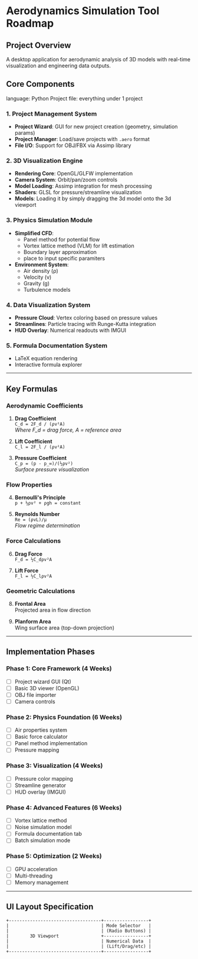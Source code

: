 # Aerodynamics Simulation Tool Roadmap

## Project Overview
A desktop application for aerodynamic analysis of 3D models with real-time visualization and engineering data outputs.

## Core Components

language: Python
Project file: everything under 1 project

### 1. Project Management System
- **Project Wizard**: GUI for new project creation (geometry, simulation params)
- **Project Manager**: Load/save projects with `.aero` format
- **File I/O**: Support for OBJ/FBX via Assimp library

### 2. 3D Visualization Engine
- **Rendering Core**: OpenGL/GLFW implementation
- **Camera System**: Orbit/pan/zoom controls
- **Model Loading**: Assimp integration for mesh processing
- **Shaders**: GLSL for pressure/streamline visualization
- **Models**: Loading it by simply dragging the 3d model onto the 3d viewport

### 3. Physics Simulation Module
- **Simplified CFD**:
  - Panel method for potential flow
  - Vortex lattice method (VLM) for lift estimation
  - Boundary layer approximation
  - place to input specific paramiters
- **Environment System**:
  - Air density (ρ)
  - Velocity (v)
  - Gravity (g)
  - Turbulence models

### 4. Data Visualization System
- **Pressure Cloud**: Vertex coloring based on pressure values
- **Streamlines**: Particle tracing with Runge-Kutta integration
- **HUD Overlay**: Numerical readouts with IMGUI

### 5. Formula Documentation System
- LaTeX equation rendering
- Interactive formula explorer

---

## Key Formulas

### Aerodynamic Coefficients
1. **Drag Coefficient**  
   `C_d = 2F_d / (ρv²A)`  
   _Where F_d = drag force, A = reference area_

2. **Lift Coefficient**  
   `C_l = 2F_l / (ρv²A)`

3. **Pressure Coefficient**  
   `C_p = (p - p_∞)/(½ρv²)`  
   _Surface pressure visualization_

### Flow Properties
4. **Bernoulli's Principle**  
   `p + ½ρv² + ρgh = constant`

5. **Reynolds Number**  
   `Re = (ρvL)/μ`  
   _Flow regime determination_

### Force Calculations
6. **Drag Force**  
   `F_d = ½C_dρv²A`

7. **Lift Force**  
   `F_l = ½C_lρv²A`

### Geometric Calculations
8. **Frontal Area**  
   Projected area in flow direction

9. **Planform Area**  
   Wing surface area (top-down projection)

---

## Implementation Phases

### Phase 1: Core Framework (4 Weeks)
- [ ] Project wizard GUI (Qt)
- [ ] Basic 3D viewer (OpenGL)
- [ ] OBJ file importer
- [ ] Camera controls

### Phase 2: Physics Foundation (6 Weeks)
- [ ] Air properties system
- [ ] Basic force calculator
- [ ] Panel method implementation
- [ ] Pressure mapping

### Phase 3: Visualization (4 Weeks)
- [ ] Pressure color mapping
- [ ] Streamline generator
- [ ] HUD overlay (IMGUI)

### Phase 4: Advanced Features (6 Weeks)
- [ ] Vortex lattice method
- [ ] Noise simulation model
- [ ] Formula documentation tab
- [ ] Batch simulation mode

### Phase 5: Optimization (2 Weeks)
- [ ] GPU acceleration
- [ ] Multi-threading
- [ ] Memory management

---

## UI Layout Specification
```plaintext
+-----------------------------------+-----------------+
|                                   | Mode Selector   |
|                                   | (Radio Buttons) |
|        3D Viewport                +-----------------+
|                                   | Numerical Data  |
|                                   | (Lift/Drag/etc) |
+-----------------------------------+-----------------+